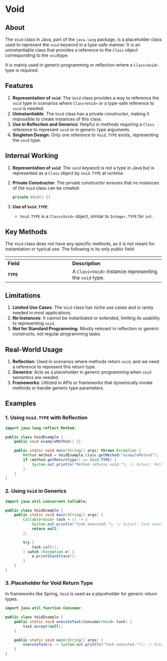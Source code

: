 # Void

## **About**

The `Void` class in Java, part of the `java.lang` package, is a placeholder class used to represent the `void` keyword in a type-safe manner. It is an uninstantiable class that provides a reference to the `Class` object corresponding to the `void`type.

It is mainly used in generic programming or reflection where a `Class<Void>` type is required.

## **Features**

1. **Representation of `void`**: The `Void` class provides a way to reference the `void` type in scenarios where `Class<Void>` or a type-safe reference to `void` is needed.
2. **Uninstantiable**: The `Void` class has a private constructor, making it impossible to create instances of this class.
3. **Use in Reflection and Generics**: Helpful in methods requiring a `Class` reference to represent `void` or in generic type arguments.
4. **Singleton Design**: Only one reference to `Void.TYPE` exists, representing the `void` type.

## **Internal Working**

1. **Representation of `void`**: The `void` keyword is not a type in Java but is represented as a `Class` object by `Void.TYPE` at runtime.
2.  **Private Constructor**: The private constructor ensures that no instances of the `Void` class can be created:

    ```java
    private Void() {}
    ```
3. **Use of `Void.TYPE`**:
   * `Void.TYPE` is a `Class<Void>` object, similar to `Integer.TYPE` for `int`.

## **Key Methods**

The `Void` class does not have any specific methods, as it is not meant for instantiation or typical use. The following is its only public field:

<table data-header-hidden><thead><tr><th width="192"></th><th></th></tr></thead><tbody><tr><td><strong>Field</strong></td><td><strong>Description</strong></td></tr><tr><td><strong><code>TYPE</code></strong></td><td>A <code>Class&#x3C;Void></code> instance representing the <code>void</code> type.</td></tr></tbody></table>

## **Limitations**

1. **Limited Use Cases**: The `Void` class has niche use cases and is rarely needed in most applications.
2. **No Instances**: It cannot be instantiated or extended, limiting its usability to representing `void`.
3. **Not for Standard Programming**: Mostly relevant in reflection or generic constructs, not regular programming tasks.

## **Real-World Usage**

1. **Reflection**: Used in scenarios where methods return `void`, and we need a reference to represent this return type.
2. **Generics**: Acts as a placeholder in generic programming when `void` semantics are needed.
3. **Frameworks**: Utilized in APIs or frameworks that dynamically invoke methods or handle generic type parameters.

## **Examples**

### **1. Using `Void.TYPE` with Reflection**

```java
import java.lang.reflect.Method;

public class VoidExample {
    public void exampleMethod() {}

    public static void main(String[] args) throws Exception {
        Method method = VoidExample.class.getMethod("exampleMethod");
        if (method.getReturnType() == Void.TYPE) {
            System.out.println("Method returns void."); // Output: Method returns void.
        }
    }
}
```

### **2. Using `Void` in Generics**

```java
import java.util.concurrent.Callable;

public class VoidExample {
    public static void main(String[] args) {
        Callable<Void> task = () -> {
            System.out.println("Task executed."); // Output: Task executed.
            return null;
        };

        try {
            task.call();
        } catch (Exception e) {
            e.printStackTrace();
        }
    }
}
```

### **3. Placeholder for Void Return Type**

In frameworks like Spring, `Void` is used as a placeholder for generic return types.

```java
import java.util.function.Consumer;

public class VoidExample {
    public static void executeTask(Consumer<Void> task) {
        task.accept(null);
    }

    public static void main(String[] args) {
        executeTask(v -> System.out.println("Task executed.")); // Output: Task executed.
    }
}
```

